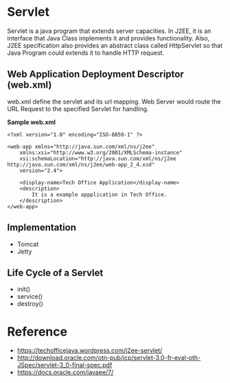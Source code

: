 # Servlet 

Servlet is a java program that extends server capacities. In J2EE, it is an interface that Java Class implements it and provides functionality. Also, J2EE specification also provides an abstract class called HttpServlet so that Java Program could extends it to handle HTTP request.

## Web Application Deployment Descriptor (web.xml)
web.xml define the servlet and its url mapping. Web Server would route the URL Request to the specified Servlet for handling.

**Sample web.xml**
```
<?xml version="1.0" encoding="ISO-8859-1" ?>

<web-app xmlns="http://java.sun.com/xml/ns/j2ee"
    xmlns:xsi="http://www.w3.org/2001/XMLSchema-instance"
    xsi:schemaLocation="http://java.sun.com/xml/ns/j2ee http://java.sun.com/xml/ns/j2ee/web-app_2_4.xsd"
    version="2.4">

    <display-name>Tech Office Application</display-name>
    <description>
        It is a example appplication in Tech Office.
    </description>
</web-app>     
```

## Implementation
* Tomcat
* Jetty

## Life Cycle of a Servlet

* init()
* service()
* destroy()

# Reference
* https://techofficejava.wordpress.com/j2ee-servlet/
* http://download.oracle.com/otn-pub/jcp/servlet-3.0-fr-eval-oth-JSpec/servlet-3_0-final-spec.pdf
* https://docs.oracle.com/javaee/7/
